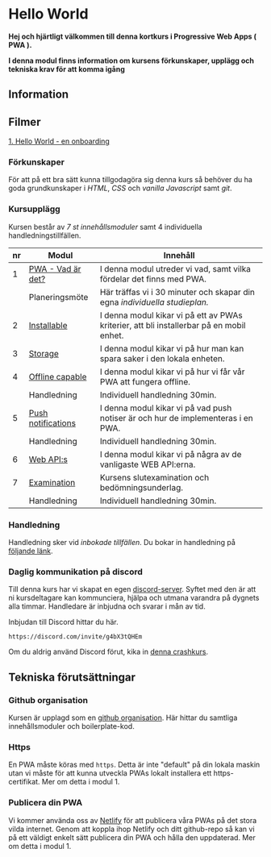 # Hello World
**Hej och hjärtligt välkommen till denna kortkurs i Progressive Web Apps ( PWA ).**

**I denna modul finns information om kursens förkunskaper, upplägg och tekniska krav för att komma igång**

## Information

## Filmer
[1. Hello World - en onboarding](https://vimeo.com/651176868/04ab2ce96b)

### Förkunskaper
För att på ett bra sätt kunna tillgodagöra sig denna kurs så behöver du ha goda grundkunskaper i *HTML*, *CSS* och *vanilla Javascript* samt *git*.

### Kursupplägg
Kursen består av *7 st innehållsmoduler* samt 4 individuella handledningstillfällen.

|nr|Modul|Innehåll|
|---|---|---|
|1|[PWA - Vad är det?](https://github.com/FU-PWA-HT21/1-PWA)|I denna modul utreder vi vad, samt vilka fördelar det finns med PWA.|
||Planeringsmöte|Här träffas vi i 30 minuter och skapar din egna *individuella studieplan.*|
|2|[Installable](https://github.com/FU-PWA-HT21/2-Installable)|I denna modul kikar vi på ett av PWAs kriterier, att bli installerbar på en mobil enhet.|
|3|[Storage](https://github.com/FU-PWA-HT21/3-Storage)|I denna modul kikar vi på hur man kan spara saker i den lokala enheten.|
|4|[Offline capable ](https://github.com/FU-PWA-HT21/4-Offline-capable)|I denna modul kikar vi på hur vi får vår PWA att fungera offline.|
||Handledning|Individuell handledning 30min.|
|5|[Push notifications](https://github.com/FU-PWA-HT21/5-Push-notifications)|I denna modul kikar vi på vad push notiser är och hur de implementeras i en PWA.|
||Handledning|Individuell handledning 30min.|
|6|[Web API:s](https://github.com/FU-PWA-HT21/6-Web-API-s)|I denna modul kikar vi på några av de vanligaste WEB API:erna.|
|7|[Examination](#)|Kursens slutexamination och bedömningsunderlag.|
||Handledning|Individuell handledning 30min.|

### Handledning
Handledning sker vid _inbokade tillfällen_. Du bokar in handledning på [följande länk](https://calendly.com/zocom).

### Daglig kommunikation på discord
Till denna kurs har vi skapat en egen [discord-server](https://discord.com/). Syftet med den är att ni kursdeltagare kan kommunciera, hjälpa och utmana varandra på dygnets alla timmar. Handledare är inbjudna och svarar i mån av tid.

Inbjudan till Discord hittar du här.
```
https://discord.com/invite/g4bX3tQHEm
```

Om du aldrig använd Discord förut, kika in [denna crashkurs](https://www.youtube.com/watch?v=M9Lqwe7R2X0).


## Tekniska förutsättningar

### Github organisation
Kursen är upplagd som en [github organisation](https://github.com/fu-pwa-vt22). Här hittar du samtliga innehållsmoduler och boilerplate-kod.

### Https
En PWA måste köras med ```https```. Detta är inte "default" på din lokala maskin utan vi måste för att kunna utveckla PWAs lokalt installera ett https-certifikat. Mer om detta i modul 1.

### Publicera din PWA
Vi kommer använda oss av [Netlify](https://www.netlify.com/) för att publicera våra PWAs på det stora vilda internet. 
Genom att koppla ihop Netlify och ditt github-repo så kan vi på ett väldigt enkelt sätt publicera din PWA och hålla den uppdaterad. Mer om detta i modul 1.